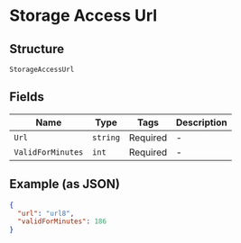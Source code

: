 
# Storage Access Url

## Structure

`StorageAccessUrl`

## Fields

| Name | Type | Tags | Description |
|  --- | --- | --- | --- |
| `Url` | `string` | Required | - |
| `ValidForMinutes` | `int` | Required | - |

## Example (as JSON)

```json
{
  "url": "url8",
  "validForMinutes": 186
}
```

